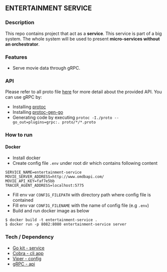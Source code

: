 ## ENTERTAINMENT SERVICE

### Description
This repo contains project that act as a **service**.
This service is part of a big system. 
The whole system will be used to present **micro-services without an orchestrator**.

### Features
- Serve movie data through gRPC.

### API
Please refer to all proto file [here](proto) for more detail about the provided API.
You can use gRPC by:
- Installing [protoc](http://google.github.io/proto-lens/installing-protoc.html)
- Installing [protoc-gen-go](https://grpc.io/docs/languages/go/quickstart/)
- Generating code by executing `protoc -I./proto --go_out=plugins=grpc:. proto/*/*.proto`

### How to run
#### Docker
- Install docker
- Create config file `.env` under root dir which contains following content
```
SERVICE_NAME=entertainment-service
MOVIE_SERVER_ADDRESS=http://www.omdbapi.com/
MOVIE_API_KEY=faf7e5bb
TRACER_AGENT_ADDRESS=localhost:5775
```
- Fill env var `CONFIG_FILEPATH` with directory path where config file is contained
- Fill env var `CONFIG_FILENAME` with the name of config file (e.g `.env`)
- Build and run docker image as below
```shell script
$ docker build -t entertainment-service .
$ docker run -p 8082:8080 entertainment-service server
```

### Tech / Dependency
- [Go kit - service](https://github.com/go-kit/kit)
- [Cobra - cli app](https://github.com/spf13/cobra)
- [Viper - config](https://github.com/spf13/viper)
- [gRPC - api](https://grpc.io/)

